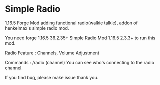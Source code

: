 # Simple Radio

1.16.5 Forge Mod adding functional radio(walkie talkie), addon of henkelmax's simple radio mod.

You need forge 1.16.5 36.2.35+ Simple Radio Mod 1.16.5 2.3.3+ to run this mod.

Radio Feature : Channels, Volume Adjustment

Commands : /radio (channel) You can see who's connecting to the radio channel.

If you find bug, please make issue thank you.